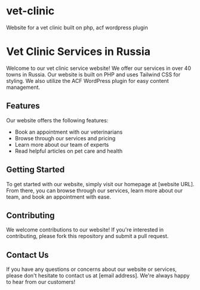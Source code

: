 # vet-clinic
Website for a vet clinic built on php, acf wordpress plugin

# Vet Clinic Services in Russia

Welcome to our vet clinic service website! We offer our services in over 40 towns in Russia. Our website is built on PHP and uses Tailwind CSS for styling. We also utilize the ACF WordPress plugin for easy content management.

## Features

Our website offers the following features:

- Book an appointment with our veterinarians
- Browse through our services and pricing
- Learn more about our team of experts
- Read helpful articles on pet care and health

## Getting Started

To get started with our website, simply visit our homepage at [website URL]. From there, you can browse through our services, learn more about our team, and book an appointment with ease.

## Contributing

We welcome contributions to our website! If you're interested in contributing, please fork this repository and submit a pull request.

## Contact Us

If you have any questions or concerns about our website or services, please don't hesitate to contact us at [email address]. We're always happy to hear from our customers!

